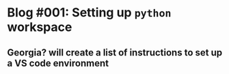 # Blog #001: Setting up `python` workspace

## Georgia? will create a list of instructions to set up a VS code environment

